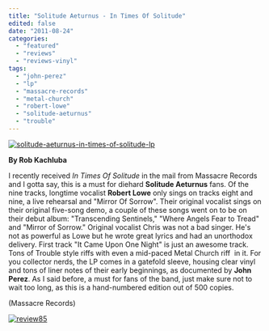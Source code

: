 ```yaml
---
title: "Solitude Aeturnus - In Times Of Solitude"
edited: false
date: "2011-08-24"
categories:
  - "featured"
  - "reviews"
  - "reviews-vinyl"
tags:
  - "john-perez"
  - "lp"
  - "massacre-records"
  - "metal-church"
  - "robert-lowe"
  - "solitude-aeturnus"
  - "trouble"
---
```


[![](http://www.hellbound.ca/wp-content/uploads/2011/08/solitude-aeturnus-in-times-of-solitude-lp.jpg "solitude-aeturnus-in-times-of-solitude-lp")](http://www.hellbound.ca/wp-content/uploads/2011/08/solitude-aeturnus-in-times-of-solitude-lp.jpg)

**By Rob Kachluba**

I recently received _In Times Of Solitude_ in the mail from Massacre Records and I gotta say, this is a must for diehard **Solitude Aeturnus** fans. Of the nine tracks, longtime vocalist **Robert Lowe** only sings on tracks eight and nine, a live rehearsal and "Mirror Of Sorrow". Their original vocalist sings on their original five-song demo, a couple of these songs went on to be on their debut album: "Transcending Sentinels," "Where Angels Fear to Tread" and "Mirror of Sorrow." Original vocalist Chris was not a bad singer. He's not as powerful as Lowe but he wrote great lyrics and had an unorthodox delivery. First track "It Came Upon One Night" is just an awesome track. Tons of Trouble style riffs with even a mid-paced Metal Church riff  in it. For you collector nerds, the LP comes in a gatefold sleeve, housing clear vinyl and tons of liner notes of their early beginnings, as documented by **John Perez**. As I said before, a must for fans of the band, just make sure not to wait too long, as this is a hand-numbered edition out of 500 copies.

(Massacre Records)

[![](http://www.hellbound.ca/wp-content/uploads/2009/08/review85.png "review85")](http://www.hellbound.ca/wp-content/uploads/2009/08/review85.png)
